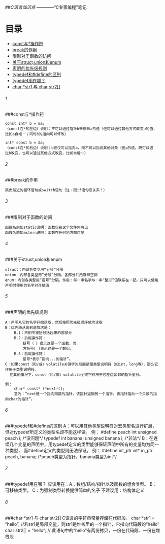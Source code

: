 ##*C语言知识点*
    ————“C专家编程”笔记
    
目录
==============================
- [const与*操作符](#1)
- [break的作用](#2)
- [限制对于函数的访问](#3)
- [关于struct,union和enum](#4)
- [声明的优先级规则](#5) 
- [typedef和#define的区别](#6)
- [typedef用在哪？](#7)
- [char *str1 与 char str2\[\]](#8)

<h6 id='1'>1</h6>
###const与*操作符

    const int* b = &a;
    （const在*的左边）说明：不可以通过指针b来修改a的值（但可以通过其他方式改变a的值，
    比如a自增一；同时b的指向可以修改）
     
    int* const b = &a;
    （const在*的右边）说明：b仅仅可以指向a，而不可以指向其他对象（但a的值，既可以通
    过b改变，也可以通过其他方式改变，比如自增一）

<h6 id='2'>2</h6>
###break的作用

    跳出最近的循环语句或switch语句（注：跟if语句没关系！）

<h6 id='3'>3</h6>
###限制对于函数的访问

    函数名前加static说明：函数仅在这个文件内可见
    函数名前加extern说明：函数在任何地方都可见

<h6 id='4'>4</h6>
###关于struct,union和enum

    struct：内部各类型用“分号”分隔
    union：内部各类型用“分号”分隔，各部分共用存储空间
    enum：内部各类型用“逗号”分隔，作用：将一串名字与一串“整形”值联系在一起。只可以使用声明时使用的名字对齐赋值

<h6 id='5'>5</h6>
###声明的优先级规则

    A：声明从它的名字开始读取，然后按照优先级顺序依次读取
    B：优先级从高到底依次是：
        B.1：声明中被括号括起来的那部分
        B.2：后缀操作符：
            括号（ ）表示这是一个函数，而
            方括号[ ]表示这是一个数组。
        B.3：前缀操作符：
            星号*表示“指向...的指针”。
    C：如果const（和/或）volatile关键字的后面紧跟类型说明符（如int，long等），那么它作用于类型说明符。
      在其他情况下，const（和/或）volatile关键字作用于它左边紧邻的指针星号。
    
    例：
        char* const* (*next)();
        意为：“next是一个指向函数的指针，该指针返回另一个指针，该指针指向一个只读的指向char的指针”。
    
<h6 id='6'>6</h6>
###typedef和#define的区别
	A：可以用其他类型说明符对宏类型名进行扩展，但对typedef所定义的类型名却不能这样做。
	例：	#define peach int
		unsigned peach i; /*没问题*/
		typedef int banana;
		unsigned banana i; /*非法*/
	B：在连续几个变量的声明中，用typedef定义的类型能够保证声明中所有的变量均为同一种类型，
	   而#define定义的类型则无法保证。
	例：	#define int_ptr int*
		in_ptr  peach, banana; /*peach类型为指针，banana类型为int*/
		
<h6 id='7'>7</h6> 
###typedef用在哪？
    应该用在：A：数组​/结构/指针以及函数的组合类型。
		    B：可移植类型。
		    C：为强制类型转换提供简单的名子
	不建议用：结构体定义 
		
<h6 id='8'>8</h6>
###char *str1 与 char str2[]
    C语言的字符串常量存储在代码段。
	char *str1 = “hello”; //若str1是局部变量，则str1是堆栈里的一个指针，它指向代码段的“hello”
	char str2[] = “hello”; // 此语句中的“hello”有两份拷贝，一份在代码段、一份在堆栈段

